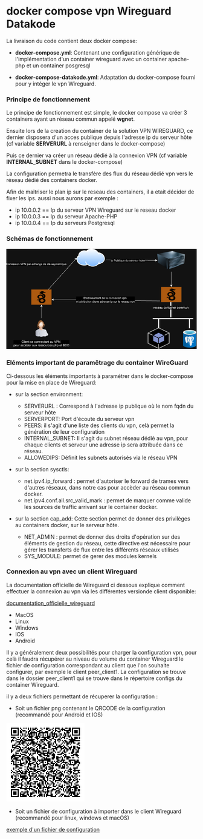 # docker compose vpn Wireguard Datakode

La livraison du code contient deux docker compose: 

- **docker-compose.yml**: Contenant une configuration générique de l'implémentation d'un container wireguard avec un container apache-php et un container posgresql

- **docker-compose-datakode.yml**: Adaptation du docker-compose fourni pour y intéger le vpn Wireguard.
 
### Principe de fonctionnement ###

Le principe de fonctionnement est simple, le docker compose va créer 3 containers ayant un réseau commun appelé **wgnet**.

Ensuite lors de la creation du container de la solution VPN WIREGUARD, ce dernier disposera d'un acces publique depuis l'adresse ip du serveur hôte (cf variable **SERVERURL** à renseigner dans le docker-compose)

Puis ce dernier va créer un réseau dédié à la connexion VPN (cf variable **INTERNAL_SUBNET** dans le docker-compose)

La configuration permetra le transfère des flux du réseau dédié vpn vers le réseau dédié des containers docker.

Afin de maitriser le plan ip sur le reseau des containers, il a etait décider de fixer les ips. aussi nous aurons par exemple :

- ip 10.0.0.2 == Ip du serveur VPN Wireguard sur le reseau docker
- ip 10.0.0.3 == Ip du serveur Apache-PHP
- ip 10.0.0.4 == Ip du serveurs Postgresql

### Schémas de fonctionnement ###


![Fonctionnement de Wireguard](extras/wireguard.png) 

### Eléments important de paramêtrage du container WireGuard

Ci-dessous les éléments importants à paramétrer dans le docker-compose pour la mise en place de Wireguard:

-  sur la section environment:

     * SERVERURL : Correspond à l'adresse ip publique où le nom fqdn du serveur hôte
     * SERVERPORT: Port d'écoute du serveur vpn
     * PEERS: il s'agit d'une liste des clients du vpn, celà permet la génération de leur configuration
     * INTERNAL_SUBNET: Il s'agit du subnet réseau dédié au vpn, pour chaque clients et serveur une adresse ip sera attribuée dans ce réseau.
     * ALLOWEDIPS: Définit les subnets autorisés via le réseau VPN

- sur la section sysctls:

     * net.ipv4.ip_forward : permet d'autoriser le forward de trames vers d'autres réseaux, dans notre cas pour accèder au réseau commun docker.
     * net.ipv4.conf.all.src_valid_mark : permet de marquer comme valide les sources de traffic arrivant sur le container docker.

- sur la section cap_add:
    Cette section permet de donner des privilèges au containers docker, sur le serveur hôte.
    * NET_ADMIN : permet de donner des droits d'opération sur des éléments de gestion du réseau, cette directive est nécessaire pour gérer les transferts de flux entre les différents réseaux utilisés
    * SYS_MODULE: permet de gerer des modules kernels

### Connexion au vpn avec un client Wireguard ###

La documentation officielle de Wireguard ci dessous explique comment effectuer la connexion au vpn via les différentes versionde client disponible:

[documentation_officielle_wireguard](https://www.wireguard.com/)

- MacOS
- Linux
- Windows
- IOS
- Android

Il y a généralement deux possibilités pour charger la configuration vpn, pour celà il faudra récupérer au niveau du volume du container Wireguard le fichier de configuration correspondant au client que l'on souhaite configurer, par exemple le client peer_client1. La configuration se trouve dans le dossier peer_client1 qui se trouve dans le répertoire configs du container Wireguard.

il y a deux fichiers permettant de récuperer la configuration :

- Soit un fichier png contenant le QRCODE de la configuration (recommandé pour Android et IOS)

![Qrcode](extras/peer_client1.png) 

- Soit un fichier de configuration à importer dans le client Wireguard (recommandé pour linux, windows et macOS)

 [exemple d'un fichier de configuration](extras/peer_client1.conf) 